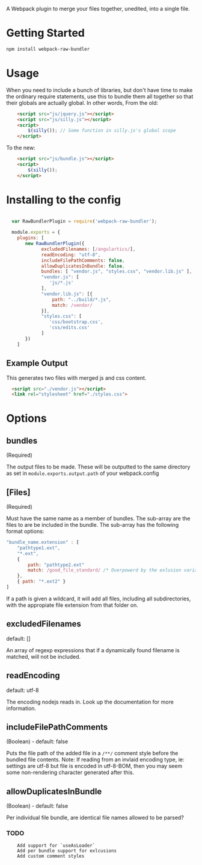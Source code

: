 A Webpack plugin to merge your files together, unedited, into a single file.

# Getting Started

```bash
npm install webpack-raw-bundler
```

# Usage

When you need to include a bunch of libraries, but don't have time to make the ordinary require statements, use this to bundle them all together so that their globals are actually global.
In other words, From the old:
``` html
	<script src="js/jquery.js"></script>
	<script src="js/silly.js"></script>
	<script>
		$(silly()); // Some function in silly.js's global scope
	</script>
```
To the new:
``` html
	<script src="js/bundle.js"></script>
	<script>
		$(silly()); 
	</script>
```


# Installing to the config
``` javascript

  var RawBundlerPlugin = require('webpack-raw-bundler');
  
  module.exports = {
    plugins: [
       new RawBundlerPlugin({
             excludedFilenames: [/angulartics/],
             readEncoding: "utf-8",
             includeFilePathComments: false,
			 allowDuplicatesInBundle: false,
             bundles: [ "vendor.js", "styles.css", "vendor.lib.js" ],
             "vendor.js": [
				'js/*.js'
             ],
			 "vendor.lib.js": [{
                 path: "../build/*.js",
                 match: /vendor/
             }],
			 "styles.css": [
			 	'css/bootstrap.css',
				'css/edits.css'
			 ]
       })
    ]

```
## Example Output

This generates two files with merged js and css content.

``` html
  <script src="./vendor.js"></script>
  <link rel="stylesheet" href="./styles.css">
```

# Options

## bundles 
(Required)

The output files to be made. These will be outputted to the same directory as set in `module.exports.output.path` of your webpack.config

## [Files] 
(Required)
 
Must have the same name as a member of bundles. The sub-array are the files to are be included in the bundle. The sub-array has the following format options:
``` javascript
"bundle_name.extension" : [
	"pathtype1.ext",
	"*.ext",
	{
		path: "pathtype2.ext"
		match: /good_file_standard/ /* Overpowerd by the exlusion variable */
	},
	{ path: "*.ext2" }
]
```
If a path is given a wildcard, it will add all files, including all subdirectories, with the appropiate file extension from that folder on.

## excludedFilenames
default: []

An array of regexp expressions that if a dynamically found filename is matched, will not be included.

## readEncoding
default: utf-8

The encoding nodejs reads in. Look up the documentation for more information.

## includeFilePathComments
(Boolean) - default: false 

Puts the file path of the added file in a `/**/` comment style before the bundled file contents.
Note: If reading from an invlaid encoding type, ie: settings are utf-8 but file is encoded in utf-8-BOM, then you may seem some non-rendering character generated after this.

## allowDuplicatesInBundle
(Boolean) - default: false

Per individual file bundle, are identical file names allowed to be parsed?

### TODO
```
	Add support for `useAsLoader`
	Add per bundle support for exlcusions
	Add custom comment styles 
```